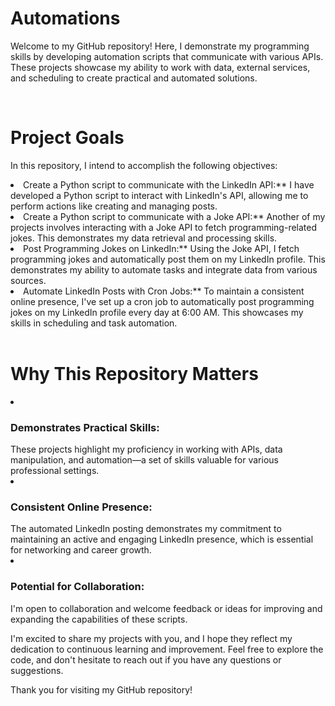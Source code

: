 <h1>Automations</h1>
<p>
Welcome to my GitHub repository! Here, I demonstrate my programming skills by developing automation scripts that communicate with various APIs. These projects showcase my ability to work with data, external services, and scheduling to create practical and automated solutions.
</p>
<br>
<h1>Project Goals</h1>
<p>
In this repository, I intend to accomplish the following objectives:
</p>
<li>Create a Python script to communicate with the LinkedIn API:** I have developed a Python script to interact with LinkedIn's API, allowing me to perform actions like creating and managing posts.</li>

<li>Create a Python script to communicate with a Joke API:** Another of my projects involves interacting with a Joke API to fetch programming-related jokes. This demonstrates my data retrieval and processing skills.</li>

<li>Post Programming Jokes on LinkedIn:** Using the Joke API, I fetch programming jokes and automatically post them on my LinkedIn profile. This demonstrates my ability to automate tasks and integrate data from various sources.
</li>
<li>Automate LinkedIn Posts with Cron Jobs:** To maintain a consistent online presence, I've set up a cron job to automatically post programming jokes on my LinkedIn profile every day at 6:00 AM. This showcases my skills in scheduling and task automation.
</li>
<br>
<h1>Why This Repository Matters</h1>

<li><h3>Demonstrates Practical Skills:</h3> These projects highlight my proficiency in working with APIs, data manipulation, and automation—a set of skills valuable for various professional settings.</li>

<li><h3>Consistent Online Presence:</h3> The automated LinkedIn posting demonstrates my commitment to maintaining an active and engaging LinkedIn presence, which is essential for networking and career growth.</li>

<li><h3>Potential for Collaboration:</h3> I'm open to collaboration and welcome feedback or ideas for improving and expanding the capabilities of these scripts.</li>
<p>
I'm excited to share my projects with you, and I hope they reflect my dedication to continuous learning and improvement. Feel free to explore the code, and don't hesitate to reach out if you have any questions or suggestions.
</p>
Thank you for visiting my GitHub repository!


